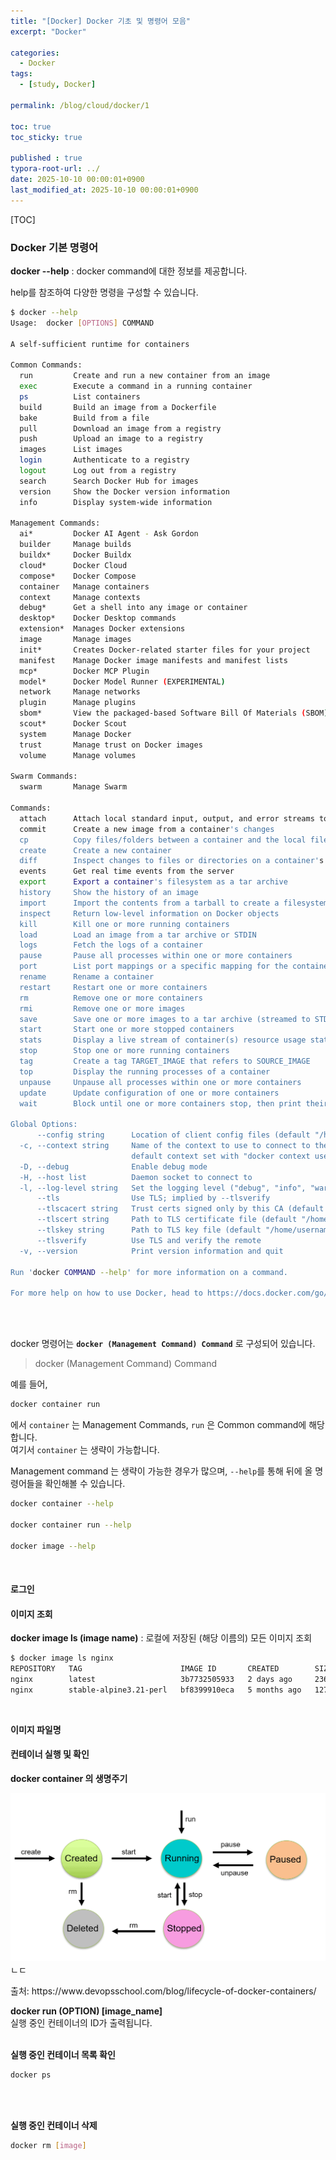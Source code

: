 ```yaml
---
title: "[Docker] Docker 기초 및 명령어 모음"
excerpt: "Docker"

categories:
  - Docker
tags:
  - [study, Docker]

permalink: /blog/cloud/docker/1

toc: true
toc_sticky: true

published : true
typora-root-url: ../
date: 2025-10-10 00:00:01+0900
last_modified_at: 2025-10-10 00:00:01+0900
---
```


[TOC]

### Docker 기본 명령어

**docker --help** : docker command에 대한 정보를 제공합니다. <br>

help를 참조하여 다양한 명령을 구성할 수 있습니다.

```bash
$ docker --help
Usage:  docker [OPTIONS] COMMAND

A self-sufficient runtime for containers

Common Commands:
  run         Create and run a new container from an image
  exec        Execute a command in a running container
  ps          List containers
  build       Build an image from a Dockerfile
  bake        Build from a file
  pull        Download an image from a registry
  push        Upload an image to a registry
  images      List images
  login       Authenticate to a registry
  logout      Log out from a registry
  search      Search Docker Hub for images
  version     Show the Docker version information
  info        Display system-wide information

Management Commands:
  ai*         Docker AI Agent - Ask Gordon
  builder     Manage builds
  buildx*     Docker Buildx
  cloud*      Docker Cloud
  compose*    Docker Compose
  container   Manage containers
  context     Manage contexts
  debug*      Get a shell into any image or container
  desktop*    Docker Desktop commands
  extension*  Manages Docker extensions
  image       Manage images
  init*       Creates Docker-related starter files for your project
  manifest    Manage Docker image manifests and manifest lists
  mcp*        Docker MCP Plugin
  model*      Docker Model Runner (EXPERIMENTAL)
  network     Manage networks
  plugin      Manage plugins
  sbom*       View the packaged-based Software Bill Of Materials (SBOM) for an image
  scout*      Docker Scout
  system      Manage Docker
  trust       Manage trust on Docker images
  volume      Manage volumes

Swarm Commands:
  swarm       Manage Swarm

Commands:
  attach      Attach local standard input, output, and error streams to a running container
  commit      Create a new image from a container's changes
  cp          Copy files/folders between a container and the local filesystem
  create      Create a new container
  diff        Inspect changes to files or directories on a container's filesystem
  events      Get real time events from the server
  export      Export a container's filesystem as a tar archive
  history     Show the history of an image
  import      Import the contents from a tarball to create a filesystem image
  inspect     Return low-level information on Docker objects
  kill        Kill one or more running containers
  load        Load an image from a tar archive or STDIN
  logs        Fetch the logs of a container
  pause       Pause all processes within one or more containers
  port        List port mappings or a specific mapping for the container
  rename      Rename a container
  restart     Restart one or more containers
  rm          Remove one or more containers
  rmi         Remove one or more images
  save        Save one or more images to a tar archive (streamed to STDOUT by default)
  start       Start one or more stopped containers
  stats       Display a live stream of container(s) resource usage statistics
  stop        Stop one or more running containers
  tag         Create a tag TARGET_IMAGE that refers to SOURCE_IMAGE
  top         Display the running processes of a container
  unpause     Unpause all processes within one or more containers
  update      Update configuration of one or more containers
  wait        Block until one or more containers stop, then print their exit codes

Global Options:
      --config string      Location of client config files (default "/home/username/.docker")
  -c, --context string     Name of the context to use to connect to the daemon (overrides DOCKER_HOST env var and
                           default context set with "docker context use")
  -D, --debug              Enable debug mode
  -H, --host list          Daemon socket to connect to
  -l, --log-level string   Set the logging level ("debug", "info", "warn", "error", "fatal") (default "info")
      --tls                Use TLS; implied by --tlsverify
      --tlscacert string   Trust certs signed only by this CA (default "/home/username/.docker/ca.pem")
      --tlscert string     Path to TLS certificate file (default "/home/username/.docker/cert.pem")
      --tlskey string      Path to TLS key file (default "/home/username/.docker/key.pem")
      --tlsverify          Use TLS and verify the remote
  -v, --version            Print version information and quit

Run 'docker COMMAND --help' for more information on a command.

For more help on how to use Docker, head to https://docs.docker.com/go/guides/
```

<br><br>

docker 명령어는 **`docker (Management Command) Command`** 로 구성되어 있습니다. <br>


<blockquote>
<span class="black-700">docker </span>
<span class="blue-700">(Management Command) </span>
<span class="green-700">Command</span>
</blockquote>



예를 들어, 

```bash
docker container run
```

에서 `container` 는 Management Commands, `run` 은 Common command에 해당합니다. <br>
여기서 `container` 는 생략이 가능합니다. <br>

Management command 는 생략이 가능한 경우가 많으며, `--help`를 통해 뒤에 올 명령어들을 확인해볼 수 있습니다.

```bash
docker container --help

docker container run --help

docker image --help
```
<br>

#### 로그인


#### 이미지 조회
**docker image ls (image name)** : 로컬에 저장된 (해당 이름의) 모든 이미지 조회
```bash
$ docker image ls nginx
REPOSITORY   TAG                      IMAGE ID       CREATED        SIZE
nginx        latest                   3b7732505933   2 days ago     236MB
nginx        stable-alpine3.21-perl   bf8399910eca   5 months ago   127MB
```
<br>

**이미지 파일명**


#### 컨테이너 실행 및 확인

**docker container 의 생명주기**

![docker-container-lifecycle](/../assets/images/2025-10-10-docker-1/docker-container-lifecycle.jpg)  ㄴㄷ
<p class ="refer">출처: https://www.devopsschool.com/blog/lifecycle-of-docker-containers/</p>


**docker run (OPTION) [image_name]** <br>
실행 중인 컨테이너의 ID가 출력됩니다. <br><br>

**실행 중인 컨테이너 목록 확인**
```bash
docker ps
```

<br><br>

**실행 중인 컨테이너 삭제**
```bash
docker rm [image]
```
